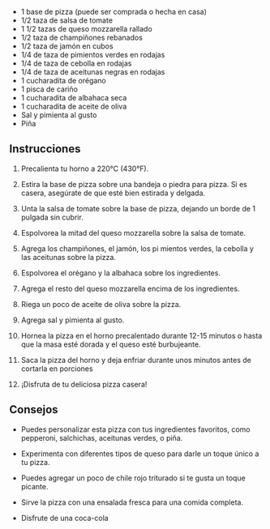 - 1 base de pizza (puede ser comprada o hecha en casa)
- 1/2 taza de salsa de tomate
- 1 1/2 tazas de queso mozzarella rallado
- 1/2 taza de champiñones rebanados
- 1/2 taza de jamón en cubos
- 1/4 de taza de pimientos verdes en rodajas
- 1/4 de taza de cebolla en rodajas
- 1/4 de taza de aceitunas negras en rodajas
- 1 cucharadita de orégano
- 1 pisca de cariño
- 1 cucharadita de albahaca seca
- 1 cucharadita de aceite de oliva
- Sal y pimienta al gusto
- Piña
## Instrucciones

1. Precalienta tu horno a 220°C (430°F).

2. Estira la base de pizza sobre una bandeja o piedra para pizza. Si es casera, asegúrate de que esté bien estirada y delgada.

3. Unta la salsa de tomate sobre la base de pizza, dejando un borde de 1 pulgada sin cubrir.

4. Espolvorea la mitad del queso mozzarella sobre la salsa de tomate.

5. Agrega los champiñones, el jamón, los pi
mientos verdes, la cebolla y las aceitunas sobre la pizza.

6. Espolvorea el orégano y la albahaca sobre los ingredientes.

7. Agrega el resto del queso mozzarella encima de los ingredientes.

8. Riega un poco de aceite de oliva sobre la pizza.

9. Agrega sal y pimienta al gusto.

10. Hornea la pizza en el horno precalentado durante 12-15 minutos o hasta que la masa esté dorada y el queso esté burbujeante.

11. Saca la pizza del horno y deja enfriar durante unos minutos antes de cortarla en porciones

12. ¡Disfruta de tu deliciosa pizza casera!

## Consejos

- Puedes personalizar esta pizza con tus ingredientes favoritos, como pepperoni, salchichas, aceitunas verdes, o piña.

- Experimenta con diferentes tipos de queso para darle un toque único a tu pizza.

- Puedes agregar un poco de chile rojo triturado si te gusta un toque picante.

- Sirve la pizza con una ensalada fresca para una comida completa.
- Disfrute de una coca-cola 